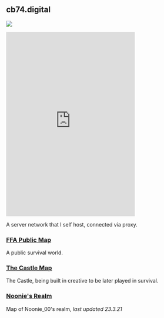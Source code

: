 ## cb74.digital
<a href="https://minecraft-mp.com/server-s278703" target="_blank"><img src="https://minecraft-mp.com/banner-278703.png" border="0"></a>

<iframe src="https://discord.com/widget?id=749852137051127849&theme=dark" width="350" height="500" allowtransparency="true" frameborder="0" sandbox="allow-popups allow-popups-to-escape-sandbox allow-same-origin allow-scripts"></iframe>


A server network that I self host, connected via proxy.
### [FFA Public Map](http://mc.cb74.digital:8080/)

A public survival world.

### [The Castle Map](http://mc.cb74.digital:8081/)

The Castle, being built in creative to be later played in survival.

### [Noonie's Realm](http://mc.cb74.digital:8888/) 

Map of Noonie_00's realm, *last updated 23.3.21*
